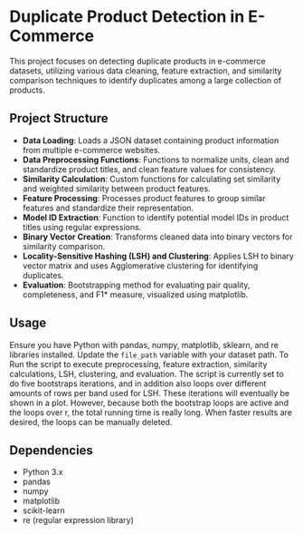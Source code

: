 # Duplicate Product Detection in E-Commerce

This project focuses on detecting duplicate products in e-commerce datasets, utilizing various data cleaning, feature extraction, and similarity comparison techniques to identify duplicates among a large collection of products.

## Project Structure

- **Data Loading**: Loads a JSON dataset containing product information from multiple e-commerce websites.
- **Data Preprocessing Functions**: Functions to normalize units, clean and standardize product titles, and clean feature values for consistency.
- **Similarity Calculation**: Custom functions for calculating set similarity and weighted similarity between product features.
- **Feature Processing**: Processes product features to group similar features and standardize their representation.
- **Model ID Extraction**: Function to identify potential model IDs in product titles using regular expressions.
- **Binary Vector Creation**: Transforms cleaned data into binary vectors for similarity comparison.
- **Locality-Sensitive Hashing (LSH) and Clustering**: Applies LSH to binary vector matrix and uses Agglomerative clustering for identifying duplicates.
- **Evaluation**: Bootstrapping method for evaluating pair quality, completeness, and F1* measure, visualized using matplotlib.

## Usage

Ensure you have Python with pandas, numpy, matplotlib, sklearn, and re libraries installed. Update the `file_path` variable with your dataset path. To Run the script to execute preprocessing, feature extraction, similarity calculations, LSH, clustering, and evaluation. The script is currently set to do five bootstraps iterations, and in addition also loops over different amounts of rows per band used for LSH. These iterations will eventually be shown in a plot. However, because both the bootstrap loops are active and the loops over r, the total running time is really long. When faster results are desired, the loops can be manually deleted.

## Dependencies

- Python 3.x
- pandas
- numpy
- matplotlib
- scikit-learn
- re (regular expression library)
